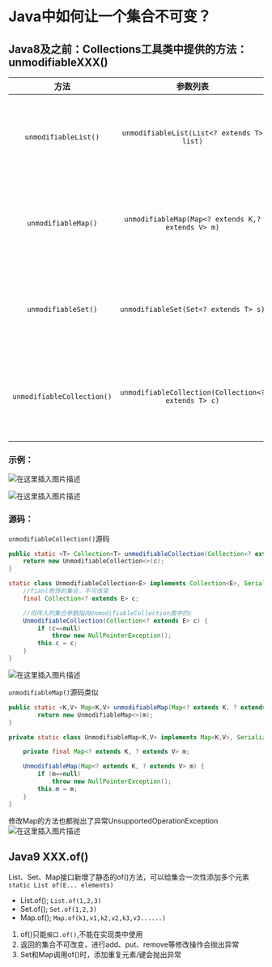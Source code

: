 # Java中如何让一个集合不可变？

## Java8及之前：Collections工具类中提供的方法：unmodifiableXXX()


|            方法            |                      参数列表                       | 功能                       |
| :------------------------: | :-------------------------------------------------: | -------------------------- |
|    `unmodifiableList()`    |     `unmodifiableList(List<? extends T> list)`      | 返回指定list的不可修改视图 |
|    `unmodifiableMap()`     |  `unmodifiableMap(Map<? extends K,? extends V> m)`  | 返回指定map的不可修改视图  |
|    `unmodifiableSet()`     |        `unmodifiableSet(Set<? extends T> s)`        | 返回指定set的不可修改视图  |
| `unmodifiableCollection()` | `unmodifiableCollection(Collection<? extends T> c)` | 返回指定集合的不可修改视图 |

### 示例：

![在这里插入图片描述](https://img-blog.csdnimg.cn/3ece670f979b4dcb896c24ad47189b08.png)

![在这里插入图片描述](https://img-blog.csdnimg.cn/0b75588d6b794500a423e815f65aec59.png)

### 源码：

`unmodifiableCollection()`源码

```java
public static <T> Collection<T> unmodifiableCollection(Collection<? extends T> c) {
    return new UnmodifiableCollection<>(c);
}

static class UnmodifiableCollection<E> implements Collection<E>, Serializable {
	//fianl修饰的集合，不可改变
	final Collection<? extends E> c;

	//将传入的集合参数指向UnmodifiableCollection类中的c
	UnmodifiableCollection(Collection<? extends E> c) {
		if (c==null)
		    throw new NullPointerException();
		this.c = c;
	}
}
```
![在这里插入图片描述](https://img-blog.csdnimg.cn/c7238e12364a4630b3afe378c843962a.png)

`unmodifiableMap()`源码类似
```java
public static <K,V> Map<K,V> unmodifiableMap(Map<? extends K, ? extends V> m) {
        return new UnmodifiableMap<>(m);
}

private static class UnmodifiableMap<K,V> implements Map<K,V>, Serializable {

    private final Map<? extends K, ? extends V> m;

    UnmodifiableMap(Map<? extends K, ? extends V> m) {
        if (m==null)
            throw new NullPointerException();
        this.m = m;
    }
}
```
修改Map的方法也都抛出了异常UnsupportedOperationException
![在这里插入图片描述](https://img-blog.csdnimg.cn/366ffba5a1134f468e2400bcff6b316d.png)
## 	Java9 XXX.of()
List、Set、Map接口新增了静态的of()方法，可以给集合一次性添加多个元素
`static List of​(E... elements)`

- List.of(); `List.of(1,2,3)`
- Set.of(); `Set.of(1,2,3)`
- Map.of(); `Map.of(k1,v1,k2,v2,k3,v3......)`

1. of()只能`接口.of()`,不能在实现类中使用
2. 返回的集合不可改变，进行add、put、remove等修改操作会抛出异常
3. Set和Map调用of()时，添加重复元素/键会抛出异常
